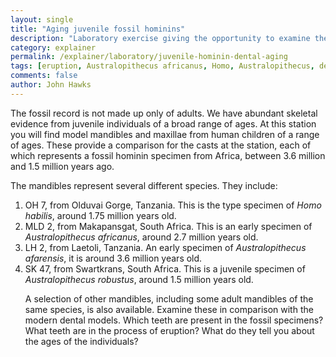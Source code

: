 ```yaml
---
layout: single 
title: "Aging juvenile fossil hominins" 
description: "Laboratory exercise giving the opportunity to examine the development of juvenile hominin jaws." 
category: explainer
permalink: /explainer/laboratory/juvenile-hominin-dental-aging
tags: [eruption, Australopithecus africanus, Homo, Australopithecus, development, Swartkrans, occlusion, Homo habilis, Australopithecus afarensis, Australopithecus africanus, Laetoli, Koobi Fora, Australopithecus afarensis, Makapansgat] 
comments: false 
author: John Hawks 
---
```



The fossil record is not made up only of adults. We have abundant skeletal evidence from juvenile individuals of a broad range of ages. At this station you will find model mandibles and maxillae from human children of a range of ages. These provide a comparison for the casts at the station, each of which represents a fossil hominin specimen from Africa, between 3.6 million and 1.5 million years ago. 

The mandibles represent several different species. They include: 

<ol>
<li>OH 7, from Olduvai Gorge, Tanzania. This is the type specimen of <em>Homo habilis</em>, around 1.75 million years old.</li>
<li>MLD 2, from Makapansgat, South Africa. This is an early specimen of <em>Australopithecus africanus</em>, around 2.7 million years old.</li>
<li>LH 2, from Laetoli, Tanzania. An early specimen of <em>Australopithecus afarensis</em>, it is around 3.6 million years old.</li>
<li>SK 47, from Swartkrans, South Africa. This is a juvenile specimen of <em>Australopithecus robustus</em>, around 1.5 million years old. </li>

A selection of other mandibles, including some adult mandibles of the same species, is also available. Examine these in comparison with the modern dental models. Which teeth are present in the fossil specimens? What teeth are in the process of eruption? What do they tell you about the ages of the individuals? 

